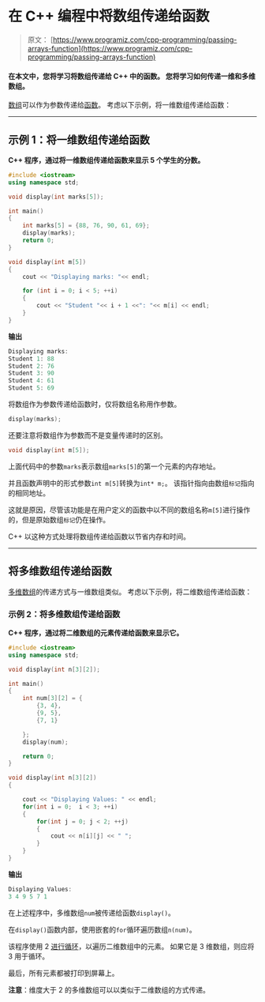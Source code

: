 # 在 C++ 编程中将数组传递给函数

> 原文： [https://www.programiz.com/cpp-programming/passing-arrays-function](https://www.programiz.com/cpp-programming/passing-arrays-function)

#### 在本文中，您将学习将数组传递给 C++ 中的函数。 您将学习如何传递一维和多维数组。

[数组](/cpp-programming/arrays "C++ arrays")可以作为参数传递给[函数](/cpp-programming/function "C++ functions")。 考虑以下示例，将一维数组传递给函数：

* * *

## 示例 1：将一维数组传递给函数

**C++ 程序，通过将一维数组传递给函数来显示 5 个学生的分数。**

```cpp
#include <iostream>
using namespace std;

void display(int marks[5]);

int main()
{
    int marks[5] = {88, 76, 90, 61, 69};
    display(marks);
    return 0;
}

void display(int m[5])
{
    cout << "Displaying marks: "<< endl;

    for (int i = 0; i < 5; ++i)
    {
        cout << "Student "<< i + 1 <<": "<< m[i] << endl;
    }
}
```

**输出**

```cpp
Displaying marks: 
Student 1: 88
Student 2: 76
Student 3: 90
Student 4: 61
Student 5: 69 
```

将数组作为参数传递给函数时，仅将数组名称用作参数。

```cpp
display(marks);
```

还要注意将数组作为参数而不是变量传递时的区别。

```cpp
void display(int m[5]);
```

上面代码中的参数`marks`表示数组`marks[5]`的第一个元素的内存地址。

并且函数声明中的形式参数`int m[5]`转换为`int* m;`。 该指针指向由数组`标记`指向的相同地址。

这就是原因，尽管该功能是在用户定义的函数中以不同的数组名称`m[5]`进行操作的，但是原始数组`标记`仍在操作。

C++ 以这种方式处理将数组传递给函数以节省内存和时间。

* * *

## 将多维数组传递给函数

[多维数组](/cpp-programming/multidimensional-arrays "C++ Multidimensional Arrays")的传递方式与一维数组类似。 考虑以下示例，将二维数组传递给函数：

### 示例 2：将多维数组传递给函数

**C++ 程序，通过将二维数组的元素传递给函数来显示它。**

```cpp
#include <iostream>
using namespace std;

void display(int n[3][2]);

int main()
{
    int num[3][2] = {
        {3, 4},
        {9, 5},
        {7, 1}

    };
    display(num);

    return 0;
}

void display(int n[3][2])
{

    cout << "Displaying Values: " << endl;
    for(int i = 0;  i < 3; ++i)
    {
        for(int j = 0; j < 2; ++j)
        {
            cout << n[i][j] << " ";
        }
    }
} 
```

**输出**

```cpp
Displaying Values: 
3 4 9 5 7 1 
```

在上述程序中，多维数组`num`被传递给函数`display()`。

在`display()`函数内部，使用嵌套的`for`循环遍历数组`n(num)`。

该程序使用 2 [进行循环](/cpp-programming/for-loop "C++ for loop")，以遍历二维数组中的元素。 如果它是 3 维数组，则应将 3 用于循环。

最后，所有元素都被打印到屏幕上。

**注意**：维度大于 2 的多维数组可以以类似于二维数组的方式传递。